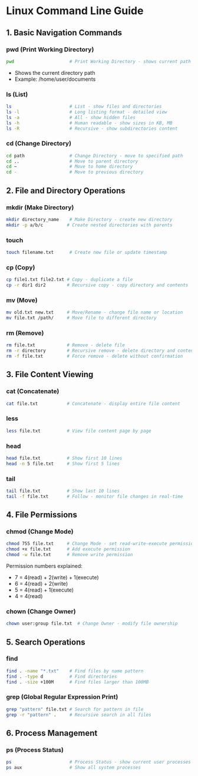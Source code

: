 # Linux Command Line Guide

## 1. Basic Navigation Commands

### pwd (Print Working Directory)
```bash
pwd                     # Print Working Directory - shows current path
```
- Shows the current directory path
- Example: /home/user/documents

### ls (List)
```bash
ls                      # List - show files and directories
ls -l                   # Long listing format - detailed view
ls -a                   # All - show hidden files
ls -h                   # Human readable - show sizes in KB, MB
ls -R                   # Recursive - show subdirectories content
```

### cd (Change Directory)
```bash
cd path                 # Change Directory - move to specified path
cd ..                   # Move to parent directory
cd ~                    # Move to home directory
cd -                    # Move to previous directory
```

## 2. File and Directory Operations

### mkdir (Make Directory)
```bash
mkdir directory_name    # Make Directory - create new directory
mkdir -p a/b/c         # Create nested directories with parents
```

### touch
```bash
touch filename.txt      # Create new file or update timestamp
```

### cp (Copy)
```bash
cp file1.txt file2.txt # Copy - duplicate a file
cp -r dir1 dir2        # Recursive copy - copy directory and contents
```

### mv (Move)
```bash
mv old.txt new.txt     # Move/Rename - change file name or location
mv file.txt /path/     # Move file to different directory
```

### rm (Remove)
```bash
rm file.txt            # Remove - delete file
rm -r directory        # Recursive remove - delete directory and contents
rm -f file.txt         # Force remove - delete without confirmation
```

## 3. File Content Viewing

### cat (Concatenate)
```bash
cat file.txt           # Concatenate - display entire file content
```

### less
```bash
less file.txt          # View file content page by page
```

### head
```bash
head file.txt          # Show first 10 lines
head -n 5 file.txt     # Show first 5 lines
```

### tail
```bash
tail file.txt          # Show last 10 lines
tail -f file.txt       # Follow - monitor file changes in real-time
```

## 4. File Permissions

### chmod (Change Mode)
```bash
chmod 755 file.txt     # Change Mode - set read-write-execute permissions
chmod +x file.txt      # Add execute permission
chmod -w file.txt      # Remove write permission
```

Permission numbers explained:
- 7 = 4(read) + 2(write) + 1(execute)
- 6 = 4(read) + 2(write)
- 5 = 4(read) + 1(execute)
- 4 = 4(read)

### chown (Change Owner)
```bash
chown user:group file.txt  # Change Owner - modify file ownership
```

## 5. Search Operations

### find
```bash
find . -name "*.txt"    # Find files by name pattern
find . -type d          # Find directories
find . -size +100M      # Find files larger than 100MB
```

### grep (Global Regular Expression Print)
```bash
grep "pattern" file.txt # Search for pattern in file
grep -r "pattern" .     # Recursive search in all files
```

## 6. Process Management

### ps (Process Status)
```bash
ps                      # Process Status - show current user processes
ps aux                  # Show all system processes
```